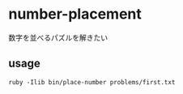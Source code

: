 # number-placement
数字を並べるパズルを解きたい

## usage

```
ruby -Ilib bin/place-number problems/first.txt
```
